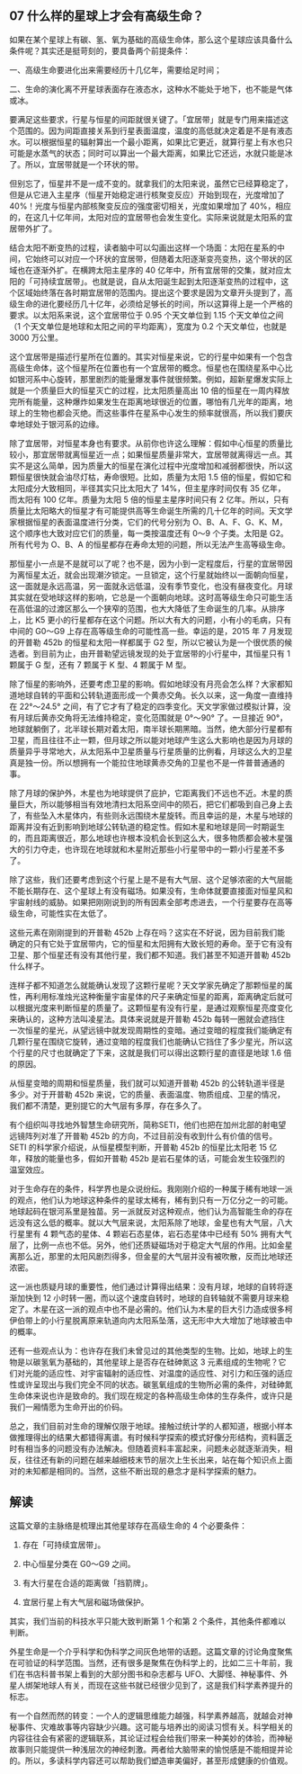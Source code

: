 ## 07 什么样的星球上才会有高级生命？

如果在某个星球上有碳、氢、氧为基础的高级生命体，那么这个星球应该具备什么条件呢？其实还是挺苛刻的，要具备两个前提条件：

一、高级生命要进化出来需要经历十几亿年，需要给足时间；

二、生命的演化离不开星球表面存在液态水，这种水不能处于地下，也不能是气体或冰。

要满足这些要求，行星与恒星的间距就很关键了。「宜居带」就是专门用来描述这个范围的。因为间距直接关系到行星表面温度，温度的高低就决定着是不是有液态水。可以根据恒星的辐射算出一个最小距离，如果比它更近，就算行星上有水也只可能是水蒸气的状态；同时可以算出一个最大距离，如果比它还远，水就只能是冰了。所以，宜居带就是一个环状的带。

但别忘了，恒星并不是一成不变的。就拿我们的太阳来说，虽然它已经算稳定了，但是从它进入主星序（恒星开始稳定进行核聚变反应）开始到现在，光度增加了 40%！光度与恒星内部核聚变反应的强度密切相关，光度如果增加了 40%，相应的，在这几十亿年间，太阳对应的宜居带也会发生变化。实际来说就是太阳系的宜居带外扩了。

结合太阳不断变热的过程，读者脑中可以勾画出这样一个场面：太阳在星系的中间，它始终可以对应一个环状的宜居带，但随着太阳逐渐变亮变热，这个带状的区域也在逐渐外扩。在横跨太阳主星序的 40 亿年中，所有宜居带的交集，就对应太阳的「可持续宜居带」。也就是说，自从太阳诞生起到太阳逐渐变热的过程中，这个区域始终落在各时期宜居带的范围内。提出这个要求是因为文章开头提到了，高级生命的进化要经历几十亿年，必须给足够长的时间，所以这算得上是一个严格的要求。以太阳系来说，这个宜居带位于 0.95 个天文单位到 1.15 个天文单位之间（1 个天文单位是地球和太阳之间的平均距离），宽度为 0.2 个天文单位，也就是 3000 万公里。

这个宜居带是描述行星所在位置的。其实对恒星来说，它的行星中如果有一个包含高级生命体，这个恒星所在位置也有一个宜居带的概念。恒星也在围绕星系中心比如银河系中心旋转，那里剧烈的能量爆发事件就很频繁。例如，超新星爆发实际上就是一个质量巨大的恒星灭亡的过程，比太阳质量高出 10 倍的恒星在一周内释放完所有能量，这种爆炸如果发生在距离地球很近的位置，哪怕有几光年的距离，地球上的生物也都会灭绝。而这些事件在星系中心发生的频率就很高，所以我们要庆幸地球处于银河系的边缘。

除了宜居带，对恒星本身也有要求。从前你也许这么理解：假如中心恒星的质量比较小，那宜居带就离恒星近一点；如果恒星质量非常大，宜居带就离得远一点。其实不是这么简单，因为质量大的恒星在演化过程中光度增加和减弱都很快，所以这颗恒星很快就会油尽灯枯，寿命很短。比如，质量为太阳 1.5 倍的恒星，假如它和太阳成分大致相同，半径其实只比太阳大了 14%，但主星序时间仅有 35 亿年，而太阳有 100 亿年。质量为太阳 5 倍的恒星主星序时间只有 2 亿年。所以，只有质量比太阳略大的恒星才有可能提供高等生命诞生所需的几十亿年的时间。天文学家根据恒星的表面温度进行分类，它们的代号分别为 O、B、A、F、G、K、M，这个顺序也大致对应它们的质量，每一类按温度还有 0～9 个子类。太阳是 G2。所有代号为 O、B、A 的恒星都存在寿命太短的问题，所以无法产生高等级生命。

那恒星小一点是不是就可以了呢？也不是，因为小到一定程度后，行星的宜居带因为离恒星太近，就会出现潮汐锁定。一旦锁定，这个行星就始终以一面朝向恒星，这一面就是永远高温，另一面就永远低温，没有季节变化，也没有昼夜变化。月球其实就在受地球这样的影响，它总是一个面朝向地球。这时高等级生命只可能生活在高低温的过渡区那么一个狭窄的范围，也大大降低了生命诞生的几率。从排序上，比 K5 更小的行星都存在这个问题。所以大有大的问题，小有小的毛病，只有中间的 G0～G9 上存在高等级生命的可能性高一些。幸运的是，2015 年 7 月发现的开普勒 452b 的恒星和太阳一样都属于 G2 型，所以它被认为是一个很优质的候选者。到目前为止，由开普勒望远镜发现的处于宜居带的小行星中，其恒星只有 1 颗属于 G 型，还有 7 颗属于 K 型、4 颗属于 M 型。

除了恒星的影响外，还要考虑卫星的影响。假如地球没有月亮会怎么样？大家都知道地球自转的平面和公转轨道面形成一个黄赤交角。长久以来，这一角度一直维持在 22°～24.5° 之间，有了它才有了稳定的四季变化。天文学家做过模拟计算，没有月球后黄赤交角将无法维持稳定，变化范围就是 0°～90° 了。一旦接近 90°，地球就躺倒了，北半球长期对着太阳，南半球长期黑暗。当然，绝大部分行星都有卫星，而且往往不止一颗，但月球之所以能对地球产生这么大影响也是因为月球的质量异乎寻常地大，从太阳系中卫星质量与行星质量的比例看，月球这么大的卫星真是独一份。所以想拥有一个能拉住地球黄赤交角的卫星也不是一件普普通通的事。

除了月球的保护外，木星也为地球提供了庇护，它距离我们不远也不近。木星的质量巨大，所以能够相当有效地清扫太阳系空间中的陨石，把它们都吸到自己身上去了，有些坠入木星体内，有些则永远围绕木星旋转。而且幸运的是，木星与地球的距离并没有近到影响到地球公转轨道的稳定性。假如木星和地球是同一时期诞生的，而且距离很近，那么地球也许根本没机会长到这么大，很多物质都会被木星强大的引力夺走，也许现在地球就和木星附近那些小行星带中的一颗小行星差不多了。

除了这些，我们还要考虑到这个行星上是不是有大气层、这个足够浓密的大气层能不能长期存在、这个星球上有没有磁场。如果没有，生命体就要直接面对恒星风和宇宙射线的威胁。如果把刚刚说到的所有因素全部考虑进去，一个行星要存在高等级生命，可能性实在太低了。

这些元素在刚刚提到的开普勒 452b 上存在吗？这实在不好说，因为目前我们能确定的只有它处于宜居带内，它的恒星和太阳拥有大致长短的寿命。至于它有没有卫星、那个恒星还有没有其他行星，我们都不知道。我们甚至不知道开普勒 452b 什么样子。

连样子都不知道怎么就能确认发现了这颗行星呢？天文学家先确定了那颗恒星的属性，再利用标准烛光这种衡量宇宙星体的尺子来确定恒星的距离，距离确定后就可以根据光度来判断恒星的质量了。这颗恒星有没有行星，是通过观察恒星亮度变化来确认的，这种方法叫凌星法。具体来说就是开普勒 452b 每转一圈就会遮挡住一次恒星的星光，从望远镜中就发现周期性的变暗。通过变暗的程度我们能确定有几颗行星在围绕它旋转，通过变暗的程度我们也能确认它挡住了多少星光，所以这个行星的尺寸也就确定了下来，这就是我们可以得出这颗行星的直径是地球 1.6 倍的原因。

从恒星变暗的周期和恒星质量，我们就可以知道开普勒 452b 的公转轨道半径是多少。对于开普勒 452b 来说，它的质量、表面温度、物质组成、卫星的情况，我们都不清楚，更别提它的大气层有多厚，存在多久了。

有个组织叫寻找地外智慧生命研究所，简称SETI，他们也把在加州北部的射电望远镜阵列对准了开普勒 452b 的方向，不过目前没有收到什么有价值的信号。SETI 的科学家介绍说，从恒星模型判断，开普勒 452b 的恒星比太阳老 15 亿年，释放的能量也多，假如开普勒 452b 是岩石星体的话，可能会发生较强烈的温室效应。

对于生命存在的条件，科学界也是众说纷纭。我刚刚介绍的一种属于稀有地球一派的观点，他们认为地球这种条件的星球太稀有，稀有到只有一万亿分之一的可能。地球起码在银河系里是独苗。另一派就反对这种观点，他们认为高智能生命的存在远没有这么低的概率。就以大气层来说，太阳系除了地球，金星也有大气层，八大行星里有 4 颗气态的星体、4 颗岩石态星体，岩石态星体中已经有 50% 拥有大气层了，比例一点也不低。另外，他们还质疑磁场对于稳定大气层的作用。比如金星离那么近，那里的太阳风剧烈得多，但金星的大气层并没有被吹散，反而比地球还浓密。

这一派也质疑月球的重要性，他们通过计算得出结果：没有月球，地球的自转将逐渐加快到 12 小时转一圈，而以这个速度自转时，地球的自转轴就不需要月球来稳定了。木星在这一派的观点中也不是必需的。他们认为木星的巨大引力造成很多柯伊伯带上的小行星脱离原来轨道向内太阳系坠落，这无形中大大增加了地球被击中的概率。

还有一些观点认为：也许存在我们未曾见过的其他类型的生物。比如，地球上的生物是以碳氢氧为基础的，其他星球上是否存在硅砷氮这 3 元素组成的生物呢？它们对光能的适应性、对宇宙辐射的适应性、对温度的适应性、对引力和压强的适应性或许呈现出与我们完全不同的状态。碳氢氧组成的生物所必需的条件，对硅砷氮生命体来说也许是致命的。我们现在规定的各种高级生命体的生存条件，或许只是我们一厢情愿为生命开出的价码。

总之，我们目前对生命的理解仅限于地球。接触过统计学的人都知道，根据小样本做推理得出的结果大都错得离谱。有时候科学探索的模式好像分形结构，资料匮乏时有相当多的问题没有办法解决。但随着资料丰富起来，问题未必就逐渐消失，相反，往往还有新的问题在越来越细枝末节的层次上生长出来，站在每个知识点上面对的未知都是相同的。当然，这些不断出现的悬念才是科学探索的魅力。

## 解读

这篇文章的主脉络是梳理出其他星球存在高级生命的 4 个必要条件：

1. 存在「可持续宜居带」。

2. 中心恒星分类在 G0～G9 之间。

3. 有大行星在合适的距离做「挡箭牌」。

4. 宜居行星上有大气层和磁场做保护。

其实，我们当前的科技水平只能大致判断第 1 个和第 2 个条件，其他条件都难以判断。

外星生命是一个介乎科学和伪科学之间灰色地带的话题。这篇文章的讨论角度聚焦在可验证的科学范围。当然，还有很多是聚焦在伪科学上的，比如二三十年前，我们在书店科普书架上看到的大部分图书和杂志都与 UFO、大脚怪、神秘事件、外星人绑架地球人有关，而现在这些书就已经很少见到了，这是我们科学素养提升的标志。

有一个自然而然的转变：一个人的逻辑思维能力越强，科学素养越高，就越会对神秘事件、灾难故事等内容缺少兴趣。这可能与培养出的阅读习惯有关。科学相关的内容往往会有紧密的逻辑联系，其论证过程会给我们带来一种美妙的体验，而神秘故事则只能提供一种浅层次的神经刺激。两者给大脑带来的愉悦感是不能相提并论的。所以，多读科学内容还可以帮助我们塑造审美偏好，甚至形成健康的价值观。


